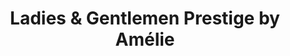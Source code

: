 ---
title: "Ladies & Gentlemen Prestige by Amélie"
url: /saint-pierre-des-nids/ladies-et-gentlemen-prestige-by-amelie/
shop: coiffeur
---